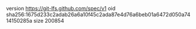 version https://git-lfs.github.com/spec/v1
oid sha256:1675d233c2adab26a6a10f45c2ada87e4d76a6beb01a6472d050a7414150285a
size 200854
